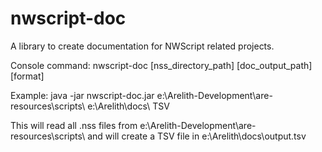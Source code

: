 # nwscript-doc

A library to create documentation for NWScript related projects.


Console command:
nwscript-doc [nss_directory_path] [doc_output_path] [format]

Example:
java -jar nwscript-doc.jar e:\Arelith-Development\are-resources\scripts\ e:\Arelith\docs\ TSV

This will read all .nss files from e:\Arelith-Development\are-resources\scripts\ and will create a TSV file in e:\Arelith\docs\output.tsv
